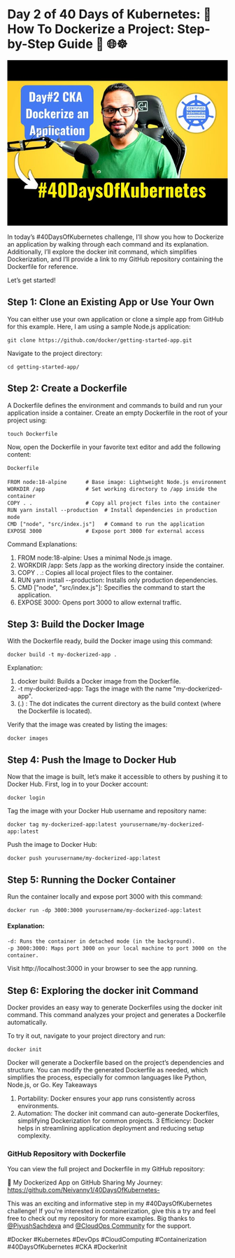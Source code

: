 # Day 2 of 40 Days of Kubernetes: 🚀 How To Dockerize a Project: Step-by-Step Guide 🚀 🌐☸️

<img src='./assets/2.png'>

In today’s #40DaysOfKubernetes challenge, I’ll show you how to Dockerize an application by walking through each command and its explanation. Additionally, I’ll explore the docker init command, which simplifies Dockerization, and I’ll provide a link to my GitHub repository containing the Dockerfile for reference.

Let’s get started!
## Step 1: Clone an Existing App or Use Your Own

You can either use your own application or clone a simple app from GitHub for this example. Here, I am using a sample Node.js application:
```
git clone https://github.com/docker/getting-started-app.git
```
Navigate to the project directory:
```
cd getting-started-app/
```
## Step 2: Create a Dockerfile

A Dockerfile defines the environment and commands to build and run your application inside a container. Create an empty Dockerfile in the root of your project using:
```
touch Dockerfile
```
Now, open the Dockerfile in your favorite text editor and add the following content:
```
Dockerfile

FROM node:18-alpine      # Base image: Lightweight Node.js environment
WORKDIR /app             # Set working directory to /app inside the container
COPY . .                 # Copy all project files into the container
RUN yarn install --production  # Install dependencies in production mode
CMD ["node", "src/index.js"]   # Command to run the application
EXPOSE 3000              # Expose port 3000 for external access
```
Command Explanations:
1. FROM node:18-alpine: Uses a minimal Node.js image.
2. WORKDIR /app: Sets /app as the working directory inside the container.
3. COPY . .: Copies all local project files to the container.
4. RUN yarn install --production: Installs only production dependencies.
5. CMD ["node", "src/index.js"]: Specifies the command to start the application.
6. EXPOSE 3000: Opens port 3000 to allow external traffic.

## Step 3: Build the Docker Image

With the Dockerfile ready, build the Docker image using this command:
```
docker build -t my-dockerized-app .
```
Explanation:
1. docker build: Builds a Docker image from the Dockerfile.
2. -t my-dockerized-app: Tags the image with the name "my-dockerized-app".
3. (.) : The dot indicates the current directory as the build context (where the Dockerfile is located).

Verify that the image was created by listing the images:
```
docker images
```

## Step 4: Push the Image to Docker Hub

Now that the image is built, let’s make it accessible to others by pushing it to Docker Hub. First, log in to your Docker account:
```
docker login
```
Tag the image with your Docker Hub username and repository name:
```
docker tag my-dockerized-app:latest yourusername/my-dockerized-app:latest
```
Push the image to Docker Hub:
```
docker push yourusername/my-dockerized-app:latest
```

## Step 5: Running the Docker Container

Run the container locally and expose port 3000 with this command:
```
docker run -dp 3000:3000 yourusername/my-dockerized-app:latest
```
#### Explanation:

    -d: Runs the container in detached mode (in the background).
    -p 3000:3000: Maps port 3000 on your local machine to port 3000 on the container.

Visit http://localhost:3000 in your browser to see the app running.
## Step 6: Exploring the docker init Command

Docker provides an easy way to generate Dockerfiles using the docker init command. This command analyzes your project and generates a Dockerfile automatically.

To try it out, navigate to your project directory and run:
```
docker init
```
Docker will generate a Dockerfile based on the project’s dependencies and structure. You can modify the generated Dockerfile as needed, which simplifies the process, especially for common languages like Python, Node.js, or Go.
Key Takeaways

1. Portability: Docker ensures your app runs consistently across environments.
2. Automation: The docker init command can auto-generate Dockerfiles, simplifying Dockerization for common projects.
3 Efficiency: Docker helps in streamlining application deployment and reducing setup complexity.

### GitHub Repository with Dockerfile

You can view the full project and Dockerfile in my GitHub repository:

🔗 My Dockerized App on GitHub
Sharing My Journey: https://github.com/Neivanny1/40DaysOfKubernetes-

This was an exciting and informative step in my #40DaysOfKubernetes challenge! If you're interested in containerization, give this a try and feel free to check out my repository for more examples. Big thanks to [@PiyushSachdeva](https://www.linkedin.com/in/piyush-sachdeva) and [@CloudOps Community](https://www.linkedin.com/company/thecloudopscomm) for the support.

#Docker #Kubernetes #DevOps #CloudComputing #Containerization #40DaysOfKubernetes #CKA #DockerInit